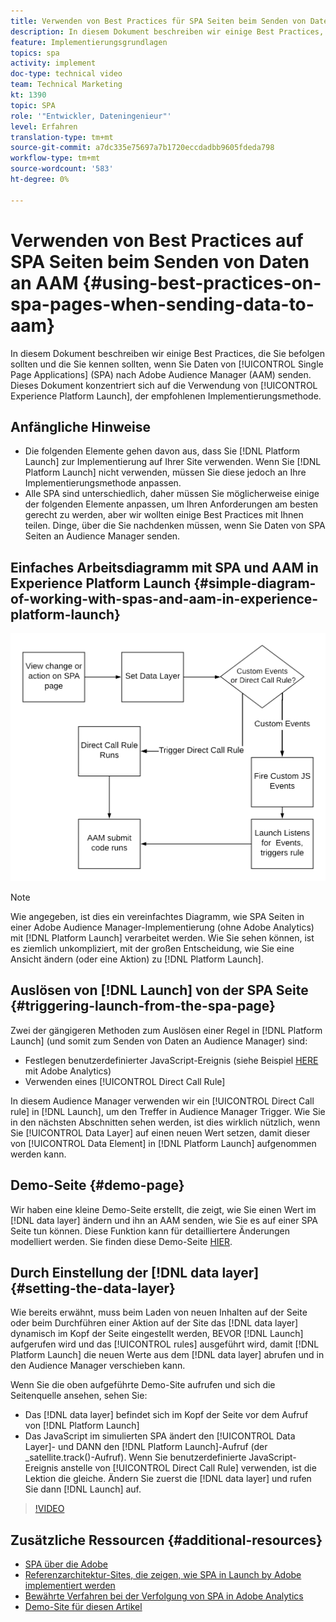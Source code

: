 ```yaml
---
title: Verwenden von Best Practices für SPA Seiten beim Senden von Daten an AAM
description: In diesem Dokument beschreiben wir einige Best Practices, die Sie befolgen sollten und die Sie kennen sollten, wenn Sie Daten von Einzelseitenanwendungen (SPA) an Adobe Audience Manager (AAM) senden. Dieses Dokument konzentriert sich auf die Verwendung von Launch by Adobe, der empfohlenen Implementierungsmethode.
feature: Implementierungsgrundlagen
topics: spa
activity: implement
doc-type: technical video
team: Technical Marketing
kt: 1390
topic: SPA
role: '"Entwickler, Dateningenieur"'
level: Erfahren
translation-type: tm+mt
source-git-commit: a7dc335e75697a7b1720eccdadbb9605fdeda798
workflow-type: tm+mt
source-wordcount: '583'
ht-degree: 0%

---
```



# Verwenden von Best Practices auf SPA Seiten beim Senden von Daten an AAM {#using-best-practices-on-spa-pages-when-sending-data-to-aam}

In diesem Dokument beschreiben wir einige Best Practices, die Sie befolgen sollten und die Sie kennen sollten, wenn Sie Daten von [!UICONTROL Single Page Applications] (SPA) nach Adobe Audience Manager (AAM) senden. Dieses Dokument konzentriert sich auf die Verwendung von [!UICONTROL Experience Platform Launch], der empfohlenen Implementierungsmethode.

## Anfängliche Hinweise

* Die folgenden Elemente gehen davon aus, dass Sie [!DNL Platform Launch] zur Implementierung auf Ihrer Site verwenden. Wenn Sie [!DNL Platform Launch] nicht verwenden, müssen Sie diese jedoch an Ihre Implementierungsmethode anpassen.
* Alle SPA sind unterschiedlich, daher müssen Sie möglicherweise einige der folgenden Elemente anpassen, um Ihren Anforderungen am besten gerecht zu werden, aber wir wollten einige Best Practices mit Ihnen teilen. Dinge, über die Sie nachdenken müssen, wenn Sie Daten von SPA Seiten an Audience Manager senden.

## Einfaches Arbeitsdiagramm mit SPA und AAM in Experience Platform Launch {#simple-diagram-of-working-with-spas-and-aam-in-experience-platform-launch}

![spa in  [!DNL launch]](assets/spa_for_aam_in_launch.png)

>[!NOTE]
>Wie angegeben, ist dies ein vereinfachtes Diagramm, wie SPA Seiten in einer Adobe Audience Manager-Implementierung (ohne Adobe Analytics) mit [!DNL Platform Launch] verarbeitet werden. Wie Sie sehen können, ist es ziemlich unkompliziert, mit der großen Entscheidung, wie Sie eine Ansicht ändern (oder eine Aktion) zu [!DNL Platform Launch].

## Auslösen von [!DNL Launch] von der SPA Seite {#triggering-launch-from-the-spa-page}

Zwei der gängigeren Methoden zum Auslösen einer Regel in [!DNL Platform Launch] (und somit zum Senden von Daten an Audience Manager) sind:

* Festlegen benutzerdefinierter JavaScript-Ereignis (siehe Beispiel [HERE](https://helpx.adobe.com/analytics/kt/using/spa-analytics-best-practices-feature-video-use.html) mit Adobe Analytics)
* Verwenden eines [!UICONTROL Direct Call Rule]

In diesem Audience Manager verwenden wir ein [!UICONTROL Direct Call rule] in [!DNL Launch], um den Treffer in Audience Manager Trigger. Wie Sie in den nächsten Abschnitten sehen werden, ist dies wirklich nützlich, wenn Sie [!UICONTROL Data Layer] auf einen neuen Wert setzen, damit dieser von [!UICONTROL Data Element] in [!DNL Platform Launch] aufgenommen werden kann.

## Demo-Seite {#demo-page}

Wir haben eine kleine Demo-Seite erstellt, die zeigt, wie Sie einen Wert im [!DNL data layer] ändern und ihn an AAM senden, wie Sie es auf einer SPA Seite tun können. Diese Funktion kann für detailliertere Änderungen modelliert werden. Sie finden diese Demo-Seite [HIER](https://aam.enablementadobe.com/SPA-Launch.html).

## Durch Einstellung der [!DNL data layer] {#setting-the-data-layer}

Wie bereits erwähnt, muss beim Laden von neuen Inhalten auf der Seite oder beim Durchführen einer Aktion auf der Site das [!DNL data layer] dynamisch im Kopf der Seite eingestellt werden, BEVOR [!DNL Launch] aufgerufen wird und das [!UICONTROL rules] ausgeführt wird, damit [!DNL Platform Launch] die neuen Werte aus dem [!DNL data layer] abrufen und in den Audience Manager verschieben kann.

Wenn Sie die oben aufgeführte Demo-Site aufrufen und sich die Seitenquelle ansehen, sehen Sie:

* Das [!DNL data layer] befindet sich im Kopf der Seite vor dem Aufruf von [!DNL Platform Launch]
* Das JavaScript im simulierten SPA ändert den [!UICONTROL Data Layer]- und DANN den [!DNL Platform Launch]-Aufruf (der _satellite.track()-Aufruf). Wenn Sie benutzerdefinierte JavaScript-Ereignis anstelle von [!UICONTROL Direct Call Rule] verwenden, ist die Lektion die gleiche. Ändern Sie zuerst die [!DNL data layer] und rufen Sie dann [!DNL Launch] auf.

>[!VIDEO](https://video.tv.adobe.com/v/23322/?quality=12)

## Zusätzliche Ressourcen {#additional-resources}

* [SPA über die Adobe](https://forums.adobe.com/thread/2451022)
* [Referenzarchitektur-Sites, die zeigen, wie SPA in Launch by Adobe implementiert werden](https://helpx.adobe.com/experience-manager/kt/integration/using/launch-reference-architecture-SPA-tutorial-implement.html)
* [Bewährte Verfahren bei der Verfolgung von SPA in Adobe Analytics](https://helpx.adobe.com/analytics/kt/using/spa-analytics-best-practices-feature-video-use.html)
* [Demo-Site für diesen Artikel](https://aam.enablementadobe.com/SPA-Launch.html)

